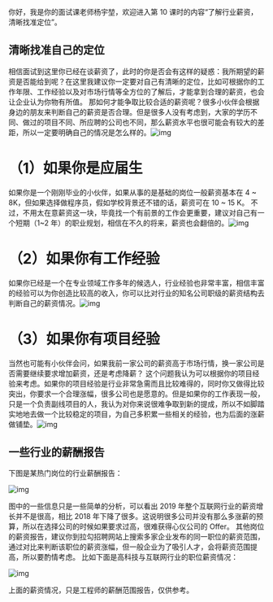 你好，我是你的面试课老师杨宇堃，欢迎进入第 10 课时的内容“了解行业薪资，清晰找准定位”。

## 清晰找准自己的定位

相信面试到这里你已经在谈薪资了，此时的你是否会有这样的疑惑：我所期望的薪资是否能给到呢？在这里我建议你一定要对自己有清晰的定位，比如可根据你的工作年限、工作经验以及对市场行情等全方位的了解后，才能拿到合理的薪资，也会让企业认为你物有所值。 那如何才能争取比较合适的薪资呢？很多小伙伴会根据身边的朋友来判断自己的薪资是否合理。但是很多人没有考虑到，大家的学历不同、做过的项目不同、所应聘的公司也不同，那么薪资水平也很可能会有较大的差距，所以一定要明确自己的情况是怎么样的。![img](https://learn.lianglianglee.com/%e4%b8%93%e6%a0%8f/12%e6%ad%a5%e9%80%9a%e5%85%b3%e6%b1%82%e8%81%8c%e9%9d%a2%e8%af%95-%e5%ae%8c/assets/Cgq2xl4B4jOAfB2tAACfCyUUdYo575.png)

# （1）如果你是应届生

如果你是一个刚刚毕业的小伙伴，如果从事的是基础的岗位一般薪资基本在 4 ~ 8K，但如果选择做程序员，假如学校背景还不错的话，薪资可在 10 ~ 15 K。 不过，不用太在意薪资这一块，毕竟找一个有前景的工作会更重要，建议对自己有一个短期（1~2 年）的职业规划，相信在不久的将来，薪资也会翻倍的。![img](https://learn.lianglianglee.com/%e4%b8%93%e6%a0%8f/12%e6%ad%a5%e9%80%9a%e5%85%b3%e6%b1%82%e8%81%8c%e9%9d%a2%e8%af%95-%e5%ae%8c/assets/CgpOIF4B4lqAHi_aAAB9FC67vxY766.png)

# （2）如果你有工作经验

如果你已经是一个在专业领域工作多年的候选人，行业经验也非常丰富，相信丰富的经验可以为你创造比较高的收入，你可以比对行业的知名公司职级的薪资结构去判断自己的薪资情况。![img](https://learn.lianglianglee.com/%e4%b8%93%e6%a0%8f/12%e6%ad%a5%e9%80%9a%e5%85%b3%e6%b1%82%e8%81%8c%e9%9d%a2%e8%af%95-%e5%ae%8c/assets/CgpOIF4B4nOAWv9VAACdcoGNvf0673.png)

# （3）如果你有项目经验

当然也可能有小伙伴会问，如果我前一家公司的薪资高于市场行情，换一家公司是否需要继续要求增加薪资，还是考虑降薪？ 这个问题我认为可以根据你的项目经验来考虑。如果你的项目经验是行业非常急需而且比较难得的，同时你又做得比较突出，你要求一个合理涨幅，很多公司也是愿意的。但是如果你的工作表现一般，只是一个负责副线项目的人，我认为对你来说很难争取到新的提成，所以不如脚踏实地地去做一个比较稳定的项目，为自己多积累一些相关的经验，也为后面的涨薪做铺垫。![img](https://learn.lianglianglee.com/%e4%b8%93%e6%a0%8f/12%e6%ad%a5%e9%80%9a%e5%85%b3%e6%b1%82%e8%81%8c%e9%9d%a2%e8%af%95-%e5%ae%8c/assets/Cgq2xl4B4o2ARFBsAABx8UEG0Lg857.png)

## 一些行业的薪酬报告

下图是某热门岗位的行业薪酬报告：

![img](https://learn.lianglianglee.com/%e4%b8%93%e6%a0%8f/12%e6%ad%a5%e9%80%9a%e5%85%b3%e6%b1%82%e8%81%8c%e9%9d%a2%e8%af%95-%e5%ae%8c/assets/Cgq2xl38Q72Aa8c_AADKJgMnu1Y621.png)

图中的一些信息只是一些简单的分析，可以看出 2019 年整个互联网行业的薪资增长并不是很高，相比 2018 年下降了很多。这说明很多公司并没有那么多涨薪的预算，所以在选择公司的时候如果要求过高，很难获得心仪公司的 Offer。 其他岗位的薪资报告，建议你到拉勾招聘网站上搜索多家企业发布的同一职位的薪资范围，通过对比来判断该职位的薪资涨幅，但一般企业为了吸引人才，会将薪资范围提高，所以要酌情考虑。 比如下面是高科技与互联网行业的职位薪资情况：

![img](https://learn.lianglianglee.com/%e4%b8%93%e6%a0%8f/12%e6%ad%a5%e9%80%9a%e5%85%b3%e6%b1%82%e8%81%8c%e9%9d%a2%e8%af%95-%e5%ae%8c/assets/CgpOIF38Q76AQ45qAAc9XKpFijA434.png)

上面的薪资情况，只是工程师的薪酬范围报告，仅供参考。